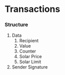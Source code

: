 # Transactions

### Structure

1. Data
    1. Recipient
    2. Value
    3. Counter
    4. Solar Price
    5. Solar Limit
2. Sender Signature
